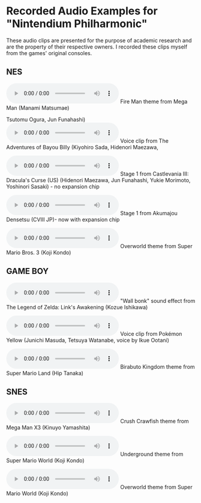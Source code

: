 # Recorded Audio Examples for "Nintendium Philharmonic"

These audio clips are presented for the purpose of academic research and are the property of their respective owners. I recorded these clips myself from the games' original consoles.

## NES


<audio
    controls
	src="Megaman.mp3">
	audio recording
</audio>
Fire Man theme from Mega Man (Manami Matsumae)

Tsutomu Ogura, Jun Funahashi)
<audio
    controls
	src="The Adventures of Bayou Billy.mp3">
	audio recording
</audio>
Voice clip from The Adventures of Bayou Billy (Kiyohiro Sada, Hidenori Maezawa, 

<audio
    controls
	src="Castlevania III Dracula's Curse.mp3">
	audio recording
</audio>
Stage 1 from Castlevania III: Dracula's Curse (US) (Hidenori Maezawa, Jun Funahashi, Yukie Morimoto, Yoshinori Sasaki) - no expansion chip

<audio
    controls
	src="Akumajou Densetsu.mp3">
	audio recording
</audio>
Stage 1 from Akumajou Densetsu (CVIII JP)- now with expansion chip

<audio
    controls
	src="Super Mario Bros 3.mp3">
	audio recording
</audio>
Overworld theme from Super Mario Bros. 3 (Koji Kondo)


## GAME BOY


<audio
    controls
	src="Links Awakening.mp3">
	audio recording
</audio>
"Wall bonk" sound effect from The Legend of Zelda: Link's Awakening (Kozue Ishikawa)

<audio
    controls
	src="Pokemon Yellow.mp3">
	audio recording
</audio>
Voice clip from Pokémon Yellow (Junichi Masuda, Tetsuya Watanabe, voice by Ikue Ootani)

<audio
    controls
	src="Super Mario Land.mp3">
	audio recording
</audio>
Birabuto Kingdom theme from Super Mario Land (Hip Tanaka)


## SNES


<audio
    controls
	src="Megaman X3.mp3">
	audio recording
</audio>
Crush Crawfish theme from Mega Man X3 (Kinuyo Yamashita)

<audio
    controls
	src="Super Mario World Underground.mp3">
	audio recording
</audio>
Underground theme from Super Mario World  (Koji Kondo)

<audio
    controls
	src="Super Mario World Overworld.mp3">
	audio recording
</audio>
Overworld theme from Super Mario World (Koji Kondo)